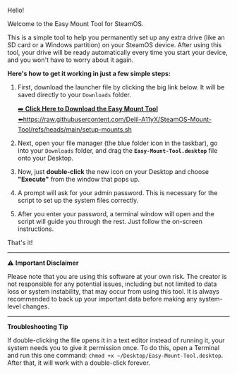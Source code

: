 Hello!

Welcome to the Easy Mount Tool for SteamOS.

This is a simple tool to help you permanently set up any extra drive (like an SD card or a Windows partition) on your SteamOS device. After using this tool, your drive will be ready automatically every time you start your device, and you won't have to worry about it again.

**Here's how to get it working in just a few simple steps:**

1.  First, download the launcher file by clicking the big link below. It will be saved directly to your `Downloads` folder.

    [➡️ **Click Here to Download the Easy Mount Tool** ⬅️]()https://raw.githubusercontent.com/Delil-A11yX/SteamOS-Mount-Tool/refs/heads/main/setup-mounts.sh

2.  Next, open your file manager (the blue folder icon in the taskbar), go into your `Downloads` folder, and drag the **`Easy-Mount-Tool.desktop`** file onto your Desktop.

3.  Now, just **double-click** the new icon on your Desktop and choose **"Execute"** from the window that pops up.

4.  A prompt will ask for your admin password. This is necessary for the script to set up the system files correctly.

5.  After you enter your password, a terminal window will open and the script will guide you through the rest. Just follow the on-screen instructions.

That's it!

---
⚠️ **Important Disclaimer**

Please note that you are using this software at your own risk. The creator is not responsible for any potential issues, including but not limited to data loss or system instability, that may occur from using this tool. It is always recommended to back up your important data before making any system-level changes.

---
**Troubleshooting Tip**

If double-clicking the file opens it in a text editor instead of running it, your system needs you to give it permission once. To do this, open a Terminal and run this one command: `chmod +x ~/Desktop/Easy-Mount-Tool.desktop`. After that, it will work with a double-click forever.
